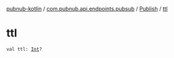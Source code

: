 [pubnub-kotlin](../../index.md) / [com.pubnub.api.endpoints.pubsub](../index.md) / [Publish](index.md) / [ttl](./ttl.md)

# ttl

`val ttl: `[`Int`](https://kotlinlang.org/api/latest/jvm/stdlib/kotlin/-int/index.html)`?`